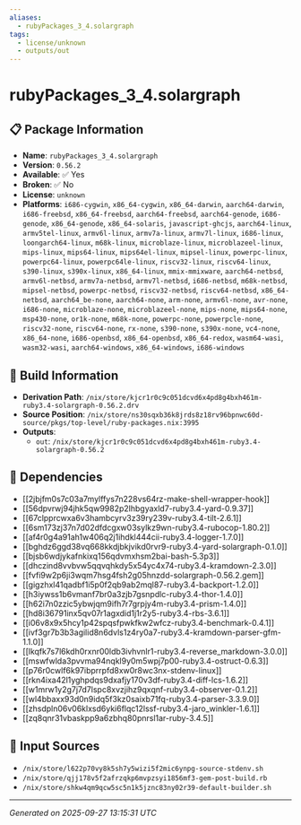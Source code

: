 ```yaml
---
aliases:
  - rubyPackages_3_4.solargraph
tags:
  - license/unknown
  - outputs/out
---
```


# rubyPackages_3_4.solargraph

## 📋 Package Information

- **Name**: `rubyPackages_3_4.solargraph`
- **Version**: `0.56.2`
- **Available**: ✅ Yes
- **Broken**: ✅ No
- **License**: `unknown`
- **Platforms**: `i686-cygwin`, `x86_64-cygwin`, `x86_64-darwin`, `aarch64-darwin`, `i686-freebsd`, `x86_64-freebsd`, `aarch64-freebsd`, `aarch64-genode`, `i686-genode`, `x86_64-genode`, `x86_64-solaris`, `javascript-ghcjs`, `aarch64-linux`, `armv5tel-linux`, `armv6l-linux`, `armv7a-linux`, `armv7l-linux`, `i686-linux`, `loongarch64-linux`, `m68k-linux`, `microblaze-linux`, `microblazeel-linux`, `mips-linux`, `mips64-linux`, `mips64el-linux`, `mipsel-linux`, `powerpc-linux`, `powerpc64-linux`, `powerpc64le-linux`, `riscv32-linux`, `riscv64-linux`, `s390-linux`, `s390x-linux`, `x86_64-linux`, `mmix-mmixware`, `aarch64-netbsd`, `armv6l-netbsd`, `armv7a-netbsd`, `armv7l-netbsd`, `i686-netbsd`, `m68k-netbsd`, `mipsel-netbsd`, `powerpc-netbsd`, `riscv32-netbsd`, `riscv64-netbsd`, `x86_64-netbsd`, `aarch64_be-none`, `aarch64-none`, `arm-none`, `armv6l-none`, `avr-none`, `i686-none`, `microblaze-none`, `microblazeel-none`, `mips-none`, `mips64-none`, `msp430-none`, `or1k-none`, `m68k-none`, `powerpc-none`, `powerpcle-none`, `riscv32-none`, `riscv64-none`, `rx-none`, `s390-none`, `s390x-none`, `vc4-none`, `x86_64-none`, `i686-openbsd`, `x86_64-openbsd`, `x86_64-redox`, `wasm64-wasi`, `wasm32-wasi`, `aarch64-windows`, `x86_64-windows`, `i686-windows`

## 🔧 Build Information

- **Derivation Path**: `/nix/store/kjcr1r0c9c051dcvd6x4pd8g4bxh461m-ruby3.4-solargraph-0.56.2.drv`
- **Source Position**: `/nix/store/ns30sqxb36k8jrds8z18rv96bpnwc60d-source/pkgs/top-level/ruby-packages.nix:3995`
- **Outputs**:
  - `out`:  `/nix/store/kjcr1r0c9c051dcvd6x4pd8g4bxh461m-ruby3.4-solargraph-0.56.2`

## 🔗 Dependencies

- [[2jbjfm0s7c03a7mylffys7n228vs64rz-make-shell-wrapper-hook]]
- [[56dpvrwj94jhk5qw9982p2lhbgyaxld7-ruby3.4-yard-0.9.37]]
- [[67clpprcwxa6v3hambcyrv3z39ry239v-ruby3.4-tilt-2.6.1]]
- [[6sm173zj37n7d02dfdcgxw03sylkz9wn-ruby3.4-rubocop-1.80.2]]
- [[af4r0g4a91ah1w406q2j1ihdkl444cii-ruby3.4-logger-1.7.0]]
- [[bghdz6ggd38vq668kkdjbkjvikd0rvr9-ruby3.4-yard-solargraph-0.1.0]]
- [[bjsb6wdjykafnkixq156qdvmxhsm2bai-bash-5.3p3]]
- [[dhczind8vvbvw5qqvqhkdy5x54yc4x74-ruby3.4-kramdown-2.3.0]]
- [[fvfi9w2p6ji3wqm7hsg4fsh2g05hnzdd-solargraph-0.56.2.gem]]
- [[gigzhxl41qadbf1i5p0f2qb9ab2mql87-ruby3.4-backport-1.2.0]]
- [[h3iywss1b6vmanf7br0a3zjb7gsnpdlc-ruby3.4-thor-1.4.0]]
- [[h62i7n0zzic5ybwjqm9ifh7r7grpjy4m-ruby3.4-prism-1.4.0]]
- [[hd8i36791inx5qv07r1agxdid1j1r2y5-ruby3.4-rbs-3.6.1]]
- [[i06v8x9x5hcy1p42spqsfpwkfkw2wfcz-ruby3.4-benchmark-0.4.1]]
- [[ivf3gr7b3b3agilid8n6dvls1z4ry0a7-ruby3.4-kramdown-parser-gfm-1.1.0]]
- [[lkqfk7s7l6kdh0rxnr00ldb3ivhvnlr1-ruby3.4-reverse_markdown-3.0.0]]
- [[mswfwlda3pvvma94nqkl9y0m5wpj7p00-ruby3.4-ostruct-0.6.3]]
- [[p76r0cwlf6k97ibprrpfd8xw0r8wc3nx-stdenv-linux]]
- [[rkn4ixa42l1yghpdqs9dxafjy170v3df-ruby3.4-diff-lcs-1.6.2]]
- [[w1mrw1y2g7j7d7lspc8xvzjihz9qxqnf-ruby3.4-observer-0.1.2]]
- [[wl4bbaxx93d0n9idq5f3kz0saixb71fq-ruby3.4-parser-3.3.9.0]]
- [[zhsdpln06v06klxsd6yki6flqc12lssf-ruby3.4-jaro_winkler-1.6.1]]
- [[zq8qnr31vbaskpp9a6zbhq80pnrsl1ar-ruby-3.4.5]]

## 📁 Input Sources

- `/nix/store/l622p70vy8k5sh7y5wizi5f2mic6ynpg-source-stdenv.sh`
- `/nix/store/qjj178v5f2afrzqkp6mvpzsyi1856mf3-gem-post-build.rb`
- `/nix/store/shkw4qm9qcw5sc5n1k5jznc83ny02r39-default-builder.sh`

---
*Generated on 2025-09-27 13:15:31 UTC*
